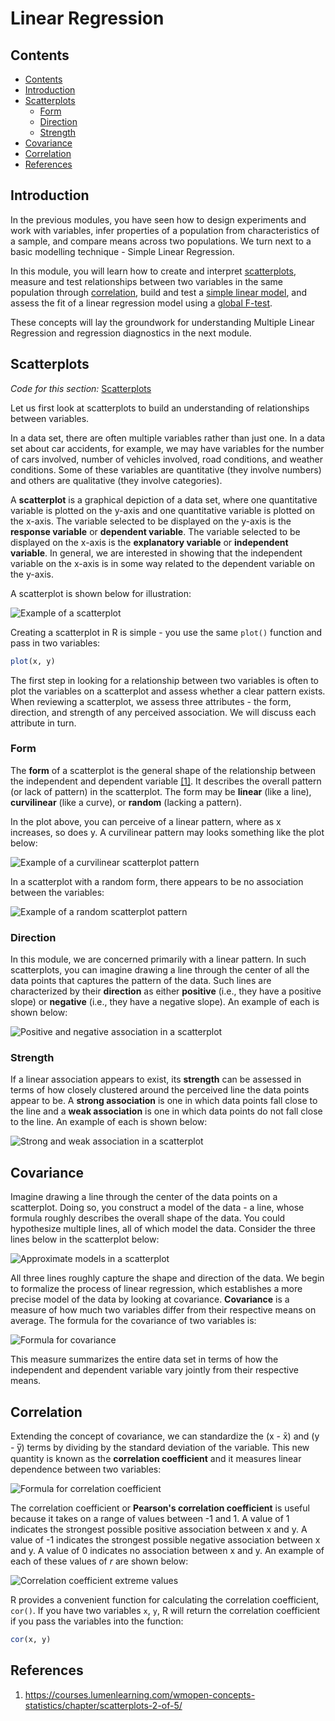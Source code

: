 # Linear Regression

## Contents

- [Contents](#contents)
- [Introduction](#introduction)
- [Scatterplots](#scatterplots)
  - [Form](#form)
  - [Direction](#direction)
  - [Strength](#strength)
- [Covariance](#covariance)
- [Correlation](#correlation)
- [References](#references)

## Introduction

In the previous modules, you have seen how to design experiments and work with variables, infer properties of a population from characteristics of a sample, and compare means across two populations. We turn next to a basic modelling technique - Simple Linear Regression.

In this module, you will learn how to create and interpret <ins>scatterplots</ins>, measure and test relationships between two variables in the same population through <ins>correlation</ins>, build and test a <ins>simple linear model</ins>, and assess the fit of a linear regression model using a <ins>global F-test</ins>.

These concepts will lay the groundwork for understanding Multiple Linear Regression and regression diagnostics in the next module.

## Scatterplots

*Code for this section:* [Scatterplots](/Linear-Regression/Scatterplots.R)

Let us first look at scatterplots to build an understanding of relationships between variables.

In a data set, there are often multiple variables rather than just one. In a data set about car accidents, for example, we may have variables for the number of cars involved, number of vehicles involved, road conditions, and weather conditions. Some of these variables are quantitative (they involve numbers) and others are qualitative (they involve categories).

A **scatterplot** is a graphical depiction of a data set, where one quantitative variable is plotted on the y-axis and one quantitative variable is plotted on the x-axis. The variable selected to be displayed on the y-axis is the **response variable** or **dependent variable**. The variable selected to be displayed on the x-axis is the **explanatory variable** or **independent variable**. In general, we are interested in showing that the independent variable on the x-axis is in some way related to the dependent variable on the y-axis.

A scatterplot is shown below for illustration:

![Example of a scatterplot](/Course-Content/Images/scatterplot.png)

Creating a scatterplot in R is simple - you use the same `plot()` function and pass in two variables:

```R
plot(x, y)
```

The first step in looking for a relationship between two variables is often to plot the variables on a scatterplot and assess whether a clear pattern exists. When reviewing a scatterplot, we assess three attributes - the form, direction, and strength of any perceived association. We will discuss each attribute in turn.

### Form

The **form** of a scatterplot is the general shape of the relationship between the independent and dependent variable [[1]](#references). It describes the overall pattern (or lack of pattern) in the scatterplot. The form may be **linear** (like a line), **curvilinear** (like a curve), or **random** (lacking a pattern).

In the plot above, you can perceive of a linear pattern, where as x increases, so does y. A curvilinear pattern may looks something like the plot below:

![Example of a curvilinear scatterplot pattern](/Course-Content/Images/scatterplot-curvilinear.png)

In a scatterplot with a random form, there appears to be no association between the variables:

![Example of a random scatterplot pattern](/Course-Content/Images/scatterplot-random.png)

### Direction

In this module, we are concerned primarily with a linear pattern. In such scatterplots, you can imagine drawing a line through the center of all the data points that captures the pattern of the data. Such lines are characterized by their **direction** as either **positive** (i.e., they have a positive slope) or **negative** (i.e., they have a negative slope). An example of each is shown below:

![Positive and negative association in a scatterplot](/Course-Content/Images/scatterplot-direction.png)

### Strength

If a linear association appears to exist, its **strength** can be assessed in terms of how closely clustered around the perceived line the data points appear to be. A **strong association** is one in which data points fall close to the line and a **weak association** is one in which data points do not fall close to the line. An example of each is shown below:

![Strong and weak association in a scatterplot](/Course-Content/Images/scatterplot-strength.png)

## Covariance

Imagine drawing a line through the center of the data points on a scatterplot. Doing so, you construct a model of the data - a line, whose formula roughly describes the overall shape of the data. You could hypothesize multiple lines, all of which model the data. Consider the three lines below in the scatterplot below:

![Approximate models in a scatterplot](/Course-Content/Images/scatterplot-lines.png)

All three lines roughly capture the shape and direction of the data. We begin to formalize the process of linear regression, which establishes a more precise model of the data by looking at covariance. **Covariance** is a measure of how much two variables differ from their respective means on average. The formula for the covariance of two variables is:

![Formula for covariance](/Course-Content/Images/Equations/covariance.png)

This measure summarizes the entire data set in terms of how the independent and dependent variable vary jointly from their respective means.

## Correlation

Extending the concept of covariance, we can standardize the (x - x̄) and (y - y̅) terms by dividing by the standard deviation of the variable. This new quantity is known as the **correlation coefficient** and it measures linear dependence between two variables:

![Formula for correlation coefficient](/Course-Content/Images/Equations/correlation-coefficient.png)

The correlation coefficient or **Pearson's correlation coefficient** is useful because it takes on a range of values between -1 and 1. A value of 1 indicates the strongest possible positive association between x and y. A value of -1 indicates the strongest possible negative association between x and y. A value of 0 indicates no association between x and y. An example of each of these values of *r* are shown below:

![Correlation coefficient extreme values](/Course-Content/Images/correlation-coefficients.png)

R provides a convenient function for calculating the correlation coefficient, `cor()`. If you have two variables `x`, `y`, R will return the correlation coefficient if you pass the variables into the function:

```R
cor(x, y)
```

## References

1. https://courses.lumenlearning.com/wmopen-concepts-statistics/chapter/scatterplots-2-of-5/
